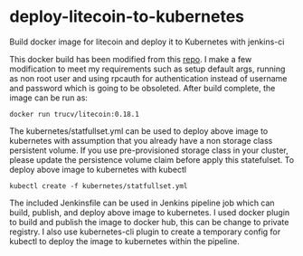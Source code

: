 # deploy-litecoin-to-kubernetes
Build docker image for litecoin and deploy it to Kubernetes with jenkins-ci

This docker build has been modified from this [repo](https://github.com/salessandri/docker-litecoind).
I make a few modification to meet my requirements such as setup default args, running as non root user 
and using rpcauth for authentication instead of username and password which is going to be obsoleted. 
After build complete, the image can be run as:

`docker run trucv/litecoin:0.18.1`

The kubernetes/statfullset.yml can be used to deploy above image to kubernetes with assumption that you 
already have a non storage class persistent volume. If you use pre-provisioned storage class in your cluster, 
please update the persistence volume claim before apply this statefulset. 
To deploy above image to kubernetes with kubectl

`kubectl create -f kubernetes/statfullset.yml`

The included Jenkinsfile can be used in Jenkins pipeline job which can build, publish, and deploy above image 
to kubernetes. I used docker plugin to build and publish the image to docker hub, this can be change to private registry. 
I also use kubernetes-cli plugin to create a temporary config for kubectl to deploy the image to kubernetes within the pipeline.

 
